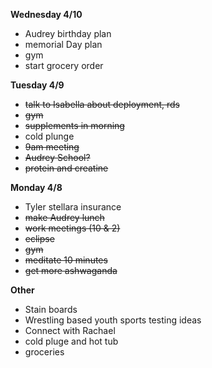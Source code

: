 **Wednesday 4/10**
* Audrey birthday plan
* memorial Day plan
* gym
* start grocery order

**Tuesday 4/9**
* ~~talk to Isabella about deployment, rds~~
* ~~gym~~
* ~~supplements in morning~~ 
* cold plunge
* ~~9am meeting~~
* ~~Audrey School?~~
* ~~protein and creatine~~ 

**Monday 4/8**

* Tyler stellara insurance
* ~~make Audrey lunch~~
* ~~work meetings (10 & 2)~~
* ~~eclipse~~
* ~~gym~~
* ~~meditate 10 minutes~~
* ~~get more ashwaganda~~

**Other**
* Stain boards 
* Wrestling based youth sports testing ideas
* Connect with Rachael
* cold pluge and hot tub
* groceries 